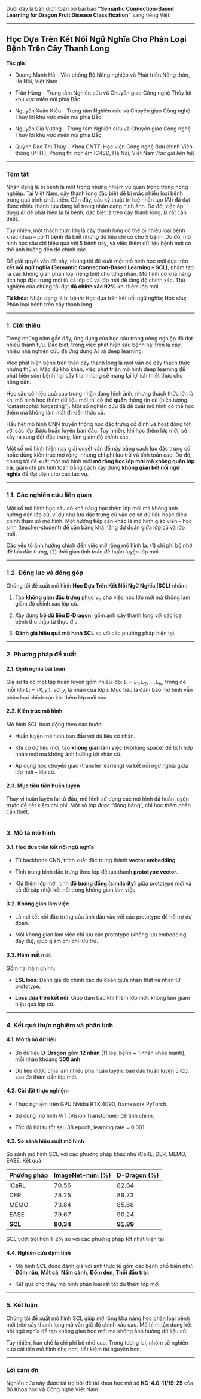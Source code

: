 Dưới đây là bản dịch toàn bộ bài báo **"Semantic Connection-Based Learning for Dragon Fruit Disease Classification"** sang tiếng Việt:

---

## Học Dựa Trên Kết Nối Ngữ Nghĩa Cho Phân Loại Bệnh Trên Cây Thanh Long

**Tác giả:**

- Dương Mạnh Hà – Văn phòng Bộ Nông nghiệp và Phát triển Nông thôn, Hà Nội, Việt Nam
    
- Trần Hùng – Trung tâm Nghiên cứu và Chuyển giao Công nghệ Thủy lợi khu vực miền núi phía Bắc
    
- Nguyễn Xuân Kiều – Trung tâm Nghiên cứu và Chuyển giao Công nghệ Thủy lợi khu vực miền núi phía Bắc
    
- Nguyễn Gia Vương – Trung tâm Nghiên cứu và Chuyển giao Công nghệ Thủy lợi khu vực miền núi phía Bắc
    
- Quỳnh Đào Thị Thúy – Khoa CNTT, Học viện Công nghệ Bưu chính Viễn thông (PTIT), Phòng thí nghiệm IC4SD, Hà Nội, Việt Nam _(tác giả liên hệ)_
    

---

### Tóm tắt

Nhận dạng lá bị bệnh là một trong những nhiệm vụ quan trọng trong nông nghiệp. Tại Việt Nam, cây thanh long đặc biệt dễ bị mắc nhiều loại bệnh trong quá trình phát triển. Gần đây, các kỹ thuật trí tuệ nhân tạo (AI) đã đạt được nhiều thành tựu đáng kể trong nhận dạng hình ảnh. Do đó, việc áp dụng AI để phát hiện lá bị bệnh, đặc biệt là trên cây thanh long, là rất cần thiết.

Tuy nhiên, một thách thức lớn là cây thanh long có thể bị nhiều loại bệnh khác nhau – có 11 bệnh đã biết nhưng dữ liệu chỉ có cho 5 bệnh. Do đó, mô hình học sâu chỉ hiệu quả với 5 bệnh này, và việc thêm dữ liệu bệnh mới có thể ảnh hưởng đến độ chính xác.

Để giải quyết vấn đề này, chúng tôi đề xuất một mô hình học mới dựa trên **kết nối ngữ nghĩa (Semantic Connection-Based Learning – SCL)**, nhằm tạo ra các không gian phân loại riêng biệt cho từng nhãn. Mô hình có khả năng tích hợp đặc trưng mới từ cả lớp cũ và lớp mới để tăng độ chính xác. Thử nghiệm của chúng tôi đạt **độ chính xác 92%** khi thêm lớp mới.

**Từ khóa:** Nhận dạng lá bị bệnh; Học dựa trên kết nối ngữ nghĩa; Học sâu; Phân loại bệnh trên cây thanh long.

---

### 1. Giới thiệu

Trong những năm gần đây, ứng dụng của học sâu trong nông nghiệp đã đạt nhiều thành tựu. Đặc biệt, trong việc phát hiện sâu bệnh hại trên lá cây, nhiều nhà nghiên cứu đã ứng dụng AI và deep learning.

Việc phát hiện bệnh trên thân cây thanh long là một vấn đề đầy thách thức nhưng thú vị. Mặc dù khó khăn, việc phát triển mô hình deep learning để phát hiện sớm bệnh hại cây thanh long sẽ mang lại lợi ích thiết thực cho nông dân.

Học sâu có hiệu quả cao trong nhận dạng hình ảnh, nhưng thách thức lớn là khi mô hình học thêm dữ liệu mới thì có thể **quên** thông tin cũ (hiện tượng “catastrophic forgetting”). Một số nghiên cứu đã đề xuất mô hình có thể học thêm mà không làm mất đi kiến thức cũ.

Hầu hết mô hình CNN truyền thống học đặc trưng cố định và hoạt động tốt với các lớp được huấn luyện ban đầu. Tuy nhiên, khi học thêm lớp mới, sẽ xảy ra xung đột đặc trưng, làm giảm độ chính xác.

Một số mô hình hiện nay giải quyết vấn đề này bằng cách lưu đặc trưng cũ hoặc dùng kiến trúc mở rộng, nhưng chi phí lưu trữ và tính toán cao. Do đó, chúng tôi đề xuất một mô hình mới **mở rộng học lớp mới mà không quên lớp cũ**, giảm chi phí tính toán bằng cách xây dựng **không gian kết nối ngữ nghĩa** để đại diện cho các tác vụ.

---

### 1.1. Các nghiên cứu liên quan

Một số mô hình học sâu có khả năng học thêm lớp mới mà không ảnh hưởng đến lớp cũ, ví dụ như lưu đặc trưng cũ vào cơ sở dữ liệu hoặc điều chỉnh tham số mô hình. Một hướng tiếp cận khác là mô hình giáo viên – học sinh (teacher-student) để cân bằng khả năng dự đoán giữa lớp cũ và lớp mới.

Các yếu tố ảnh hưởng chính đến việc mở rộng mô hình là: (1) chi phí bộ nhớ để lưu đặc trưng, (2) thời gian tính toán để huấn luyện lớp mới.

---

### 1.2. Động lực và đóng góp

Chúng tôi đề xuất mô hình **Học Dựa Trên Kết Nối Ngữ Nghĩa (SCL)** nhằm:

1. Tạo **không gian đặc trưng** phục vụ cho việc học lớp mới mà không làm giảm độ chính xác lớp cũ.
    
2. Xây dựng **bộ dữ liệu D-Dragon**, gồm ảnh cây thanh long với các loại bệnh thu thập từ thực địa.
    
3. **Đánh giá hiệu quả mô hình SCL** so với các phương pháp hiện tại.
    

---

### 2. Phương pháp đề xuất

#### 2.1. Định nghĩa bài toán

Giả sử ta có một tập huấn luyện gồm nhiều lớp: $L=L_1,L_2,...,L_N$, trong đó mỗi lớp $L_i = (X, y_i)$, với $y_i$ là nhãn của lớp $i$. Mục tiêu là đảm bảo mô hình vẫn phân loại chính xác khi thêm lớp mới vào.

#### 2.2. Kiến trúc mô hình

Mô hình SCL hoạt động theo các bước:

- Huấn luyện mô hình ban đầu với dữ liệu có nhãn.
    
- Khi có dữ liệu mới, tạo **không gian làm việc** (working space) để tích hợp nhãn mới mà không ảnh hưởng tới nhãn cũ.
    
- Áp dụng học chuyển giao (transfer learning) và kết nối ngữ nghĩa giữa lớp mới – lớp cũ.
    

#### 2.3. Mục tiêu tiền huấn luyện

Thay vì huấn luyện lại từ đầu, mô hình sử dụng các mô hình đã huấn luyện trước để tiết kiệm chi phí. Một số lớp được “đóng băng”, chỉ học thêm phần cần thiết.

---

### 3. Mô tả mô hình

#### 3.1. Học dựa trên kết nối ngữ nghĩa

- Từ backbone CNN, trích xuất đặc trưng thành **vector embedding**.
    
- Tính trung bình đặc trưng theo lớp để tạo thành **prototype vector**.
    
- Khi thêm lớp mới, tính **độ tương đồng (similarity)** giữa prototype mới và cũ để cập nhật kết nối trong không gian làm việc.
    

#### 3.2. Không gian làm việc

- Là nơi kết nối đặc trưng của ảnh đầu vào với các prototype để hỗ trợ dự đoán.
    
- Mỗi không gian làm việc chỉ lưu các prototype (không lưu embedding đầy đủ), giúp giảm chi phí lưu trữ.
    

#### 3.3. Hàm mất mát

Gồm hai hàm chính:

- **ESL loss**: Đánh giá độ chính xác dự đoán giữa nhãn thật và nhãn từ prototype.
    
- **Loss dựa trên kết nối**: Giúp đảm bảo khi thêm lớp mới, không làm giảm hiệu quả lớp cũ.
    

---

### 4. Kết quả thực nghiệm và phân tích

#### 4.1. Mô tả bộ dữ liệu

- Bộ dữ liệu **D-Dragon** gồm **12 nhãn** (11 loại bệnh + 1 nhãn khỏe mạnh), mỗi nhãn khoảng **500 ảnh**.
    
- Dữ liệu được chia làm nhiều pha huấn luyện: ban đầu huấn luyện 5 lớp, sau đó thêm dần lớp mới.
    

#### 4.2. Cài đặt thực nghiệm

- Thực nghiệm trên GPU Nvidia RTX 4090, framework PyTorch.
    
- Sử dụng mô hình ViT (Vision Transformer) để tinh chỉnh.
    
- Tốc độ hội tụ tốt sau 38 epoch, learning rate = 0.001.
    

#### 4.3. So sánh hiệu suất mô hình

So sánh mô hình SCL với các phương pháp khác như iCaRL, DER, MEMO, EASE. Kết quả:

|Phương pháp|ImageNet-mini (%)|D-Dragon (%)|
|---|---|---|
|iCaRL|70.56|82.64|
|DER|78.25|89.73|
|MEMO|73.84|85.68|
|EASE|79.67|90.24|
|**SCL**|**80.34**|**91.89**|

SCL vượt trội hơn 1–2% so với các phương pháp tốt nhất hiện tại.

#### 4.4. Nghiên cứu định tính

- Mô hình SCL được đánh giá với ảnh thực tế gồm các bệnh phổ biến như: **Đốm nâu**, **Mắt cá**, **Nấm cành**, **Đốm đen**, **Thối đầu trái**.
    
- Kết quả cho thấy mô hình phân loại rất tốt dù thêm lớp mới.
    

---

### 5. Kết luận

Chúng tôi đề xuất mô hình SCL giúp mở rộng khả năng học phân loại bệnh mới trên cây thanh long mà vẫn giữ độ chính xác cao. Mô hình tận dụng kết nối ngữ nghĩa để tạo không gian học mới mà không ảnh hưởng dữ liệu cũ.

Tuy nhiên, hạn chế là chi phí bộ nhớ cao. Trong tương lai, nhóm sẽ nghiên cứu cải tiến mô hình nhẹ hơn, tiết kiệm tài nguyên hơn.

---

### Lời cảm ơn

Nghiên cứu này được tài trợ bởi đề tài khoa học mã số **KC-4.0-11/19-25** của Bộ Khoa học và Công nghệ Việt Nam.
